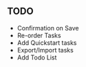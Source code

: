 ## TODO

- Confirmation on Save
- Re-order Tasks
- Add Quickstart tasks
- Export/Import tasks
- Add Todo List